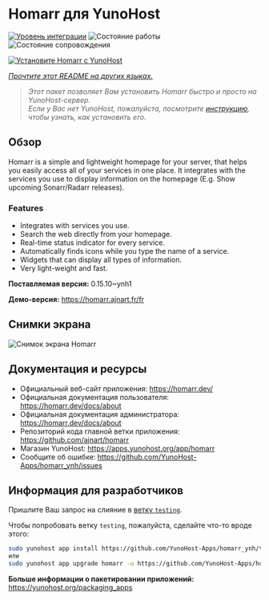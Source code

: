 <!--
Важно: этот README был автоматически сгенерирован <https://github.com/YunoHost/apps/tree/master/tools/readme_generator>
Он НЕ ДОЛЖЕН редактироваться вручную.
-->

# Homarr для YunoHost

[![Уровень интеграции](https://apps.yunohost.org/badge/integration/homarr)](https://ci-apps.yunohost.org/ci/apps/homarr/)
![Состояние работы](https://apps.yunohost.org/badge/state/homarr)
![Состояние сопровождения](https://apps.yunohost.org/badge/maintained/homarr)

[![Установите Homarr с YunoHost](https://install-app.yunohost.org/install-with-yunohost.svg)](https://install-app.yunohost.org/?app=homarr)

*[Прочтите этот README на других языках.](./ALL_README.md)*

> *Этот пакет позволяет Вам установить Homarr быстро и просто на YunoHost-сервер.*  
> *Если у Вас нет YunoHost, пожалуйста, посмотрите [инструкцию](https://yunohost.org/install), чтобы узнать, как установить его.*

## Обзор

Homarr is a simple and lightweight homepage for your server, that helps you easily access all of your services in one place.
It integrates with the services you use to display information on the homepage (E.g. Show upcoming Sonarr/Radarr releases).

### Features

- Integrates with services you use.
- Search the web directly from your homepage.
- Real-time status indicator for every service.
- Automatically finds icons while you type the name of a service.
- Widgets that can display all types of information.
- Very light-weight and fast.


**Поставляемая версия:** 0.15.10~ynh1

**Демо-версия:** <https://homarr.ajnart.fr/fr>

## Снимки экрана

![Снимок экрана Homarr](./doc/screenshots/screenshot.png)

## Документация и ресурсы

- Официальный веб-сайт приложения: <https://homarr.dev/>
- Официальная документация пользователя: <https://homarr.dev/docs/about>
- Официальная документация администратора: <https://homarr.dev/docs/about>
- Репозиторий кода главной ветки приложения: <https://github.com/ajnart/homarr>
- Магазин YunoHost: <https://apps.yunohost.org/app/homarr>
- Сообщите об ошибке: <https://github.com/YunoHost-Apps/homarr_ynh/issues>

## Информация для разработчиков

Пришлите Ваш запрос на слияние в [ветку `testing`](https://github.com/YunoHost-Apps/homarr_ynh/tree/testing).

Чтобы попробовать ветку `testing`, пожалуйста, сделайте что-то вроде этого:

```bash
sudo yunohost app install https://github.com/YunoHost-Apps/homarr_ynh/tree/testing --debug
или
sudo yunohost app upgrade homarr -u https://github.com/YunoHost-Apps/homarr_ynh/tree/testing --debug
```

**Больше информации о пакетировании приложений:** <https://yunohost.org/packaging_apps>
